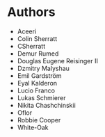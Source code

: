# Authors

* Aceeri
* Colin Sherratt
* CSherratt
* Demur Rumed
* Douglas Eugene Reisinger II
* Dzmitry Malyshau
* Emil Gardström
* Eyal Kalderon
* Lucio Franco
* Lukas Schmierer
* Nikita Chashchinskii
* Oflor
* Robbie Cooper
* White-Oak

